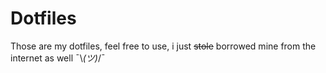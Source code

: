 # Dotfiles

Those are my dotfiles, feel free to use, i just ~~stole~~ borrowed mine from the internet as well ¯\\_(ツ)_/¯ 
